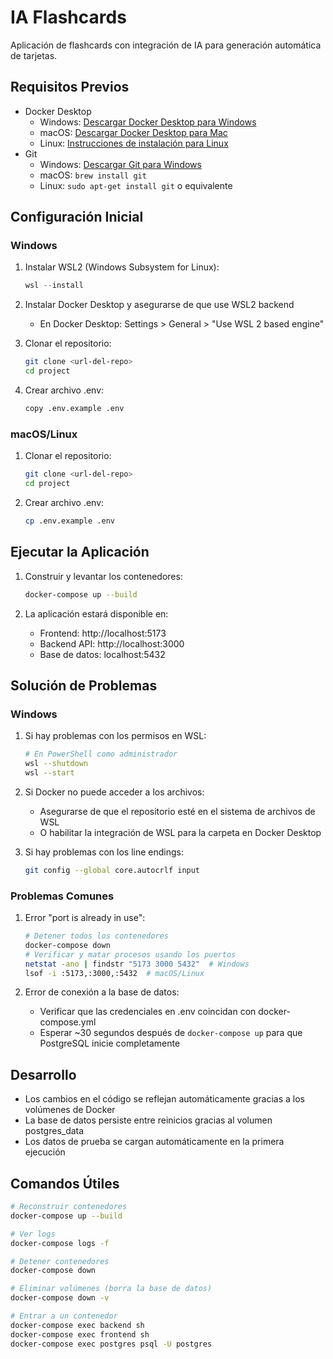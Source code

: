 # IA Flashcards

Aplicación de flashcards con integración de IA para generación automática de tarjetas.

## Requisitos Previos

- Docker Desktop
  - Windows: [Descargar Docker Desktop para Windows](https://www.docker.com/products/docker-desktop)
  - macOS: [Descargar Docker Desktop para Mac](https://www.docker.com/products/docker-desktop)
  - Linux: [Instrucciones de instalación para Linux](https://docs.docker.com/engine/install/)
- Git
  - Windows: [Descargar Git para Windows](https://git-scm.com/download/win)
  - macOS: `brew install git`
  - Linux: `sudo apt-get install git` o equivalente

## Configuración Inicial

### Windows

1. Instalar WSL2 (Windows Subsystem for Linux):
   ```powershell
   wsl --install
   ```

2. Instalar Docker Desktop y asegurarse de que use WSL2 backend
   - En Docker Desktop: Settings > General > "Use WSL 2 based engine"

3. Clonar el repositorio:
   ```bash
   git clone <url-del-repo>
   cd project
   ```

4. Crear archivo .env:
   ```bash
   copy .env.example .env
   ```

### macOS/Linux

1. Clonar el repositorio:
   ```bash
   git clone <url-del-repo>
   cd project
   ```

2. Crear archivo .env:
   ```bash
   cp .env.example .env
   ```

## Ejecutar la Aplicación

1. Construir y levantar los contenedores:
   ```bash
   docker-compose up --build
   ```

2. La aplicación estará disponible en:
   - Frontend: http://localhost:5173
   - Backend API: http://localhost:3000
   - Base de datos: localhost:5432

## Solución de Problemas

### Windows

1. Si hay problemas con los permisos en WSL:
   ```bash
   # En PowerShell como administrador
   wsl --shutdown
   wsl --start
   ```

2. Si Docker no puede acceder a los archivos:
   - Asegurarse de que el repositorio esté en el sistema de archivos de WSL
   - O habilitar la integración de WSL para la carpeta en Docker Desktop

3. Si hay problemas con los line endings:
   ```bash
   git config --global core.autocrlf input
   ```

### Problemas Comunes

1. Error "port is already in use":
   ```bash
   # Detener todos los contenedores
   docker-compose down
   # Verificar y matar procesos usando los puertos
   netstat -ano | findstr "5173 3000 5432"  # Windows
   lsof -i :5173,:3000,:5432  # macOS/Linux
   ```

2. Error de conexión a la base de datos:
   - Verificar que las credenciales en .env coincidan con docker-compose.yml
   - Esperar ~30 segundos después de `docker-compose up` para que PostgreSQL inicie completamente

## Desarrollo

- Los cambios en el código se reflejan automáticamente gracias a los volúmenes de Docker
- La base de datos persiste entre reinicios gracias al volumen postgres_data
- Los datos de prueba se cargan automáticamente en la primera ejecución

## Comandos Útiles

```bash
# Reconstruir contenedores
docker-compose up --build

# Ver logs
docker-compose logs -f

# Detener contenedores
docker-compose down

# Eliminar volúmenes (borra la base de datos)
docker-compose down -v

# Entrar a un contenedor
docker-compose exec backend sh
docker-compose exec frontend sh
docker-compose exec postgres psql -U postgres
```